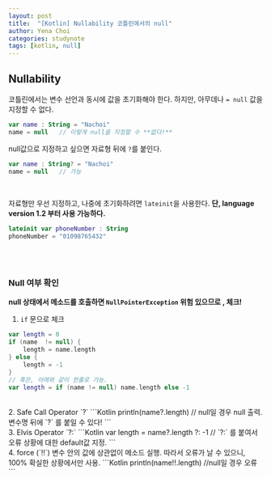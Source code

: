 ```yaml
---
layout: post
title:  "[Kotlin] Nullability 코틀린에서의 null"
author: Yena Choi
categories: studynote
tags: [kotlin, null]
---
```


## Nullability
코틀린에서는 변수 선언과 동시에 값을 초기화해야 한다. 하지만, 아무데나 `= null` 값을 지정할 수 없다.

```Kotlin
var name : String = "Nachoi"
name = null   // 이렇게 null을 지정할 수 **없다!**
```

null값으로 지정하고 싶으면 자료형 뒤에 `?`를 붙인다.
```Kotlin
var name : String? = "Nachoi"
name = null   // 가능
```
<br>

자료형만 우선 지정하고, 나중에 초기화하려면 `lateinit`을 사용한다. **단, language version 1.2 부터 사용 가능하다.**

```kotlin
lateinit var phoneNumber : String
phoneNumber = "01098765432"
```
<br><br>

### Null 여부 확인
**null 상태에서 메소드를 호출하면 `NullPointerException` 위험 있으므로 , 체크!**

1. `if` 문으로 체크
  ```Kotlin
  var length = 0
  if (name  != null) {
      length = name.length
  } else {
      length = -1
  }
  // 혹은, 아래와 같이 한줄로 가능.
  var length = if (name != null) name.length else -1
  ```
  <br>
2. Safe Call Operator `?`
  ```Kotlin
  println(name?.length)
  // null일 경우 null 출력. 변수명 뒤에 `?` 를 붙일 수 있다!
  ```
  <br>
3. Elvis Operator `?:`
  ```Kotlin
  var length = name?.length ?: -1
  // `?:` 를 붙여서 오류 상황에 대한 default값 지정.
  ```
  <br>
4. force (`!!`)   
변수 안의 값에 상관없이 메소드 실행. 따라서 오류가 날 수 있으니, 100% 확실한 상황에서만 사용.
```Kotlin
println(name!!.length)  //null일 경우 오류
```
